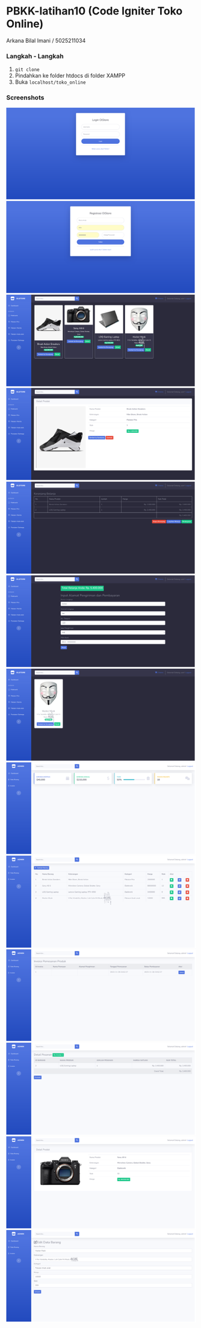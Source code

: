 # PBKK-latihan10 (Code Igniter Toko Online)

Arkana Bilal Imani / 5025211034

### Langkah - Langkah

1. `git clone`
2. Pindahkan ke folder htdocs di folder XAMPP
3. Buka `localhost/toko_online`

### Screenshots

![](toko_online/uploads/1.png)
![](toko_online/uploads/2.png)
![](toko_online/uploads/3.png)
![](toko_online/uploads/4.png)
![](toko_online/uploads/5.png)
![](toko_online/uploads/6.png)
![](toko_online/uploads/7.png)
![](toko_online/uploads/8.png)
![](toko_online/uploads/9.png)
![](toko_online/uploads/10.png)
![](toko_online/uploads/11.png)
![](toko_online/uploads/12.png)
![](toko_online/uploads/13.png)
 
